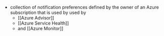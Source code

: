 - collection of notification preferences defined by the owner of an Azure subscription that is used by used by
	- [[Azure Advisor]]
	- [[Azure Service Health]]
	- and [[Azure Monitor]]